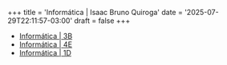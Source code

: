 +++
title = 'Informática | Isaac Bruno Quiroga'
date = '2025-07-29T22:11:57-03:00'
draft = false
+++

- [Informática | 3B](/3B/)
- [Informática | 4E](/4E/)
- [Informática | 1D](/1D/)
